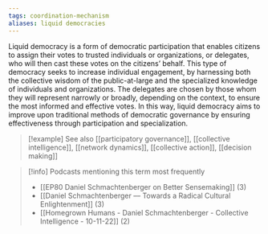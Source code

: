 ```yaml
---
tags: coordination-mechanism
aliases: liquid democracies
---
```


Liquid democracy is a form of democratic participation that enables citizens to assign their votes to trusted individuals or organizations, or delegates, who will then cast these votes on the citizens’ behalf. This type of democracy seeks to increase individual engagement, by harnessing both the collective wisdom of the public-at-large and the specialized knowledge of individuals and organizations. The delegates are chosen by those whom they will represent narrowly or broadly, depending on the context, to ensure the most informed and effective votes. In this way, liquid democracy aims to improve upon traditional methods of democratic governance by ensuring effectiveness through participation and specialization.

> [!example] See also
> [[participatory governance]], [[collective intelligence]], [[network dynamics]], [[collective action]], [[decision making]]

> [!info] Podcasts mentioning this term most frequently
> * [[EP80 Daniel Schmachtenberger on Better Sensemaking]] (3)
> * [[Daniel Schmachtenberger –– Towards a Radical Cultural Enlightenment]] (3)
> * [[Homegrown Humans - Daniel Schmachtenberger - Collective Intelligence - 10-11-22]] (2)
